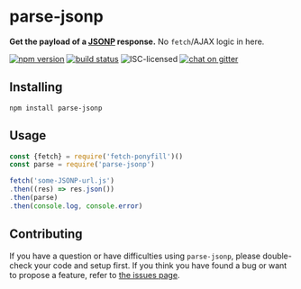 # parse-jsonp

**Get the payload of a [JSONP](https://en.wikipedia.org/wiki/JSONP) response.** No `fetch`/AJAX logic in here.

[![npm version](https://img.shields.io/npm/v/parse-jsonp.svg)](https://www.npmjs.com/package/parse-jsonp)
[![build status](https://img.shields.io/travis/derhuerst/parse-jsonp.svg)](https://travis-ci.org/derhuerst/parse-jsonp)
![ISC-licensed](https://img.shields.io/github/license/derhuerst/parse-jsonp.svg)
[![chat on gitter](https://badges.gitter.im/derhuerst.svg)](https://gitter.im/derhuerst)


## Installing

```shell
npm install parse-jsonp
```


## Usage

```js
const {fetch} = require('fetch-ponyfill')()
const parse = require('parse-jsonp')

fetch('some-JSONP-url.js')
.then((res) => res.json())
.then(parse)
.then(console.log, console.error)
```


## Contributing

If you have a question or have difficulties using `parse-jsonp`, please double-check your code and setup first. If you think you have found a bug or want to propose a feature, refer to [the issues page](https://github.com/derhuerst/parse-jsonp/issues).
